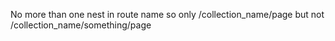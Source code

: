No more than one nest in route name so only /collection_name/page but not /collection_name/something/page